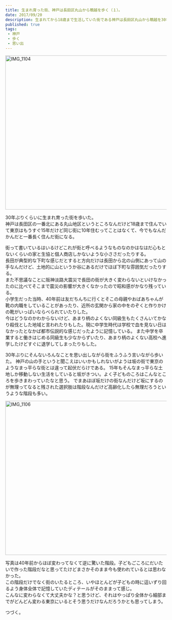 ```yaml
---
title: 生まれ育った街、神戸は長田区丸山から鵯越を歩く（１）。
date: 2017/09/20
description: 生まれてから18歳まで生活していた街である神戸は長田区丸山から鵯越を30年ぶりくらいに歩いてみた。
published: true
tags: 
 - 神戸
 - 歩く
 - 思い出
---
```


<a data-flickr-embed="true"  href="https://www.flickr.com/photos/shigeki_takeguchi/37136305116/in/dateposted-public/" title="IMG_1104"><img src="https://farm5.staticflickr.com/4388/37136305116_ecd24b7487_z.jpg" width="640" height="480" alt="IMG_1104"></a><script async src="//embedr.flickr.com/assets/client-code.js" charset="utf-8"></script>

30年ぶりくらいに生まれ育った街を歩いた。  
神戸は長田区の一番北にある丸山地区というところなんだけど18歳まで住んでいて東京はもうすぐ15年だけど同じ街に10年住むってことはなくて、今でもなんだかんだと一番長く住んだ街になる。  

<!-- more -->

街って書いているはいるけどこれが街と呼べるようなものなのかはなはだ心もとないくらいの家と生協と個人商店しかないような小ささだったりする。  
長田が典型的な下町な感じだとすると方向だけは長田から北の山側にあって山の手なんだけど、土地的に山というか谷にあるだけでほぼ下町な雰囲気だったりする。  
また不思議なことに阪神淡路大震災で長田の街が大きく変わらないといけなかったのに比べてそこまで震災の影響が大きくなかったので昭和感がかなり残っている。  
小学生だった当時、40年前は友だちんちに行くとそこの母親やおばあちゃんが靴の内職をしていることがあったり、近所の玄関から家の中をのぞくと作りかけの靴がいっぱいならべられていたりした。  
今はどうなのかわからないけど、あまり柄のよくない同級生もたくさんいてかなり殺伐とした地域と言われたりもした。現に中学生時代は学校で血を見ない日はなかったとなかば都市伝説的な感じだったように記憶している。
また中学を卒業すると働きはじめる同級生も少なからずいたり、あまり柄のよくない高校へ進学したけどすぐに退学してしまったりもした。

30年ぶりにそんないろんなことを思い出しながら街をふうふう言いながら歩いた。
神戸の山の手というと聞こえはいいかもしれないがようは坂の街で東京のようなまっ平らな街とは違って起伏だらけである。
15年もそんなまっ平らな土地しか移動しない生活をしていると坂がきつい。よく子どものころはこんなところを歩きまわっていたなと思う。
でまあほぼ坂だけの街なんだけど坂にするのが無理ってなると残された選択肢は階段なんだけど高齢化したら無理だろうというような階段も多い。

<a data-flickr-embed="true"  href="https://www.flickr.com/photos/shigeki_takeguchi/37153963572/in/dateposted-public/" title="IMG_1106"><img src="https://farm5.staticflickr.com/4419/37153963572_e921503ded_z.jpg" width="640" height="480" alt="IMG_1106"></a><script async src="//embedr.flickr.com/assets/client-code.js" charset="utf-8"></script>

写真は40年前からほぼ変わってなくて逆に驚いた階段。子どもごころにだいたいで作った階段だなと思ってたけどまさかそのまま今も使われているとは思わなかった。  
この階段だけでなく街のいたるところ、いやほとんどが子どもの時に這いずり回るよう身体全体で記憶していたディテールがそのままって感じ。  
こんなに変わらなくて大丈夫かな？と思うけど、それはやっぱり全体から細部までがどんどん変わる東京にいるとそう思うだけなんだろうかとも思ってしまう。

つづく。
